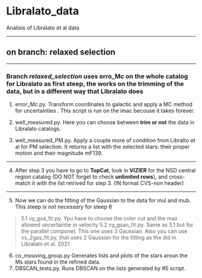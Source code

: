 # Libralato_data
Analisis of Libralato et al data
___
## on branch: relaxed selection
___
### Branch *relaxed_selection* uses erro_Mc on the whole catalog for Libralato as first steep, the works on the trimming of the data, but in a different way that Libralato does 
1. error_Mc.py. Transform coordinates to galactic and apply a MC method for uncertainties . This script is run on the imac becouse it takes forever. 

2. well_measured.py. Here you can choose between **trim or not** the data in Libralato catalogs. 
3. well_measured_PM.py. Apply a couple more of condition from Libralto et al for PM selection. It returns a list with the selected stars: their proper motion and their magnitude mF139.
___
4. After step 3 you have to go to **TopCat**, look in **VIZIER** for the NSD central region catalog (DO NOT forget to check **unlimited rows**), and cross-match it  with the list retrived for step 3. (IN format CVS-non header)
___
5. Now we can do the fitting of the Gaussian to the data for mul and mub. This steep *is not necessary* for steep 6
> 5.1 vy_gsa_fit.py. Ypu have to choose the color cut and the max allowed uncertaintie in velocity
> 5.2 vy_gsan_fit.py. Same as 5.1 but for the parallel componet. This one uses 3 Gaussian. Also you can use vx_2gas_fit.py, that uses 2 Gaussian for the fitting as the did in Libralato et al. 2021
6. co_mouving_group.py Generates lists and plots of the stars aroun the Ms stars found in the refined data. 
7. DBSCAN_tests.py. Runs DBSCAN on the lists generated by #5 script.
